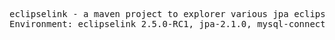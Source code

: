 <pre>
eclipselink - a maven project to explorer various jpa eclipselink features
Environment: eclipselink 2.5.0-RC1, jpa-2.1.0, mysql-connector-java-5.1.14
</pre>

